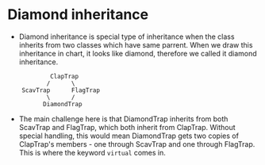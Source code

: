 # Diamond inheritance
- Diamond inheritance is special type of inheritance when the class inherits from two classes which have same parrent.
When we draw this inheritance in chart, it looks like diamond, therefore we called it diamond inheritance.
```
			ClapTrap
           /      \
    ScavTrap      FlagTrap
           \      /
          DiamondTrap
```

- The main challenge here is that DiamondTrap inherits from both ScavTrap and FlagTrap, which both inherit from ClapTrap.
Without special handling, this would mean DiamondTrap gets two copies of ClapTrap's members - one through ScavTrap and one through FlagTrap.
This is where the keyword `virtual` comes in.